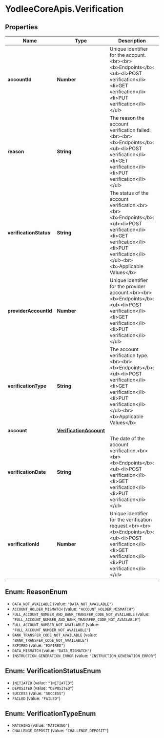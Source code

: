 # YodleeCoreApis.Verification

## Properties
Name | Type | Description | Notes
------------ | ------------- | ------------- | -------------
**accountId** | **Number** | Unique identifier for the account.&lt;br&gt;&lt;br&gt;&lt;b&gt;Endpoints&lt;/b&gt;:&lt;ul&gt;&lt;li&gt;POST verification&lt;/li&gt;&lt;li&gt;GET verification&lt;/li&gt;&lt;li&gt;PUT verification&lt;/li&gt;&lt;/ul&gt; | [optional] 
**reason** | **String** | The reason the account verification failed.&lt;br&gt;&lt;br&gt;&lt;b&gt;Endpoints&lt;/b&gt;:&lt;ul&gt;&lt;li&gt;POST verification&lt;/li&gt;&lt;li&gt;GET verification&lt;/li&gt;&lt;li&gt;PUT verification&lt;/li&gt;&lt;/ul&gt; | [optional] 
**verificationStatus** | **String** | The status of the account verification.&lt;br&gt;&lt;br&gt;&lt;b&gt;Endpoints&lt;/b&gt;:&lt;ul&gt;&lt;li&gt;POST verification&lt;/li&gt;&lt;li&gt;GET verification&lt;/li&gt;&lt;li&gt;PUT verification&lt;/li&gt;&lt;/ul&gt;&lt;br&gt;&lt;b&gt;Applicable Values&lt;/b&gt; | [optional] 
**providerAccountId** | **Number** | Unique identifier for the provider account.&lt;br&gt;&lt;br&gt;&lt;b&gt;Endpoints&lt;/b&gt;:&lt;ul&gt;&lt;li&gt;POST verification&lt;/li&gt;&lt;li&gt;GET verification&lt;/li&gt;&lt;li&gt;PUT verification&lt;/li&gt;&lt;/ul&gt; | [optional] 
**verificationType** | **String** | The account verification type.&lt;br&gt;&lt;br&gt;&lt;b&gt;Endpoints&lt;/b&gt;:&lt;ul&gt;&lt;li&gt;POST verification&lt;/li&gt;&lt;li&gt;GET verification&lt;/li&gt;&lt;li&gt;PUT verification&lt;/li&gt;&lt;/ul&gt;&lt;br&gt;&lt;b&gt;Applicable Values&lt;/b&gt; | [optional] 
**account** | [**VerificationAccount**](VerificationAccount.md) |  | [optional] 
**verificationDate** | **String** | The date of the account verification.&lt;br&gt;&lt;br&gt;&lt;b&gt;Endpoints&lt;/b&gt;:&lt;ul&gt;&lt;li&gt;POST verification&lt;/li&gt;&lt;li&gt;GET verification&lt;/li&gt;&lt;li&gt;PUT verification&lt;/li&gt;&lt;/ul&gt; | [optional] 
**verificationId** | **Number** | Unique identifier for the verification request.&lt;br&gt;&lt;br&gt;&lt;b&gt;Endpoints&lt;/b&gt;:&lt;ul&gt;&lt;li&gt;POST verification&lt;/li&gt;&lt;li&gt;GET verification&lt;/li&gt;&lt;li&gt;PUT verification&lt;/li&gt;&lt;/ul&gt; | [optional] 

<a name="ReasonEnum"></a>
## Enum: ReasonEnum

* `DATA_NOT_AVAILABLE` (value: `"DATA_NOT_AVAILABLE"`)
* `ACCOUNT_HOLDER_MISMATCH` (value: `"ACCOUNT_HOLDER_MISMATCH"`)
* `FULL_ACCOUNT_NUMBER_AND_BANK_TRANSFER_CODE_NOT_AVAILABLE` (value: `"FULL_ACCOUNT_NUMBER_AND_BANK_TRANSFER_CODE_NOT_AVAILABLE"`)
* `FULL_ACCOUNT_NUMBER_NOT_AVAILABLE` (value: `"FULL_ACCOUNT_NUMBER_NOT_AVAILABLE"`)
* `BANK_TRANSFER_CODE_NOT_AVAILABLE` (value: `"BANK_TRANSFER_CODE_NOT_AVAILABLE"`)
* `EXPIRED` (value: `"EXPIRED"`)
* `DATA_MISMATCH` (value: `"DATA_MISMATCH"`)
* `INSTRUCTION_GENERATION_ERROR` (value: `"INSTRUCTION_GENERATION_ERROR"`)


<a name="VerificationStatusEnum"></a>
## Enum: VerificationStatusEnum

* `INITIATED` (value: `"INITIATED"`)
* `DEPOSITED` (value: `"DEPOSITED"`)
* `SUCCESS` (value: `"SUCCESS"`)
* `FAILED` (value: `"FAILED"`)


<a name="VerificationTypeEnum"></a>
## Enum: VerificationTypeEnum

* `MATCHING` (value: `"MATCHING"`)
* `CHALLENGE_DEPOSIT` (value: `"CHALLENGE_DEPOSIT"`)

